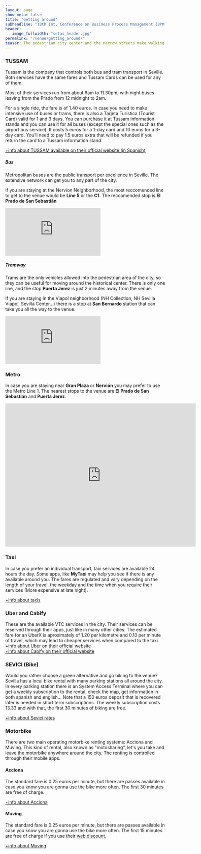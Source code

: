 ```yaml
---
layout: page
show_meta: false
title: "Getting around"
subheadline: "18th Int. Conference on Business Process Management (BPM 2020)"
header:
   image_fullwidth: "setas_header.jpg"
permalink: "/venue/getting_around/"
teaser: The pedestrian city center and the narrow streets make walking around the best option for transport in Seville. Nevertheless, many options exist in case you need to travel longer distances.
---
```


### TUSSAM
Tussam is the company that controls both bus and tram transport in Seville. Both services have the same fares and Tussam Cards can be used for any of them. 

Most of their services run from about 6am to 11.30pm, with night buses leaving from the Prado from 12 midnight to 2am.

For a single ride, the fare is of 1.40 euros. In case you need to make intensive use of buses or trams, there is also a Tarjeta Turistica (Tourist Card) valid for 1 and 3 days. You can purchase it at Tussam information stands and you can use it for all buses (except the special ones such as the airport bus service). It costs 5 euros for a 1-day card and 10 euros for a 3-day card. You’ll need to pay 1.5 euros extra that will be refunded if you return the card to a Tussam information stand.

<a href="http://www.tussam.es/" target="_blank"> +info about TUSSAM available on their official website (in Spanish)</a>

##### Bus
Metropolitan buses are the public transport per excellence in Seville. The extensive network can get you to any part of the city.

If you are staying at the Nervion Neighborhood, the most reccomended line to get to the venue would be **Line 5** or the **C1**. The reccomended stop is **El Prado de San Sebastián**

<div class="flex-video">
<iframe src="https://www.google.com/maps/embed?pb=!1m28!1m12!1m3!1d3170.368637690844!2d-5.991130384334232!3d37.38111349248237!2m3!1f0!2f0!3f0!3m2!1i1024!2i768!4f13.1!4m13!3e2!4m5!1s0xd126c21e0907c31%3A0x40582fc2a40ca91!2sPrado+de+San+Sebasti%C3%A1n%2C+41004+Sevilla!3m2!1d37.3806188!2d-5.987266399999999!4m5!1s0xd126c188191ba1f%3A0x51608436ed235ff1!2sReal+F%C3%A1brica+de+Tabacos+de+Sevilla!3m2!1d37.3812271!2d-5.9906226!5e0!3m2!1ses!2ses!4v1560502376971!5m2!1ses!2ses" frameborder="0" style="border:0" allowfullscreen></iframe>
</div>

##### Tramway
Trams are the only vehicles allowed into the pedestrian area of the city, so they can be useful for moving around the historical center. There is only one line, and the stop **Puerta Jerez** is just 2 minutes away from the venue.

If you are staying in the Viapol neighborhood (NH Collection, NH Sevilla Viapol, Sevilla Center...) there is a stop at **San Bernardo** station that can take you all the way to the venue.
<div class="flex-video">
<iframe src="https://www.google.com/maps/embed?pb=!1m18!1m12!1m3!1d2241.8578122193844!2d-5.979445813944903!3d37.37881700541597!2m3!1f0!2f0!3f0!3m2!1i1024!2i768!4f13.1!3m3!1m2!1s0xd126e9f20daf5a9%3A0x50d44f82165aba09!2sSan+Bernardo!5e0!3m2!1sen!2ses!4v1561552342326!5m2!1sen!2ses" frameborder="0" style="border:0" allowfullscreen></iframe>
</div>

### Metro
In case you are staying near **Gran Plaza** or **Nervión** you may prefer to use the Metro Line 1. The nearest stops to the venue are **El Prado de San Sebastián** and **Puerta Jerez**.

<div class="flex-video">
<iframe src="https://www.google.com/maps/embed?pb=!1m28!1m12!1m3!1d1585.174331164033!2d-5.995304505867339!3d37.381585981411774!2m3!1f0!2f0!3f0!3m2!1i1024!2i768!4f13.1!4m13!3e2!4m5!1s0xd126c178b6f8695%3A0xe10e6676479ae5df!2sPuerta+de+Jerez!3m2!1d37.381935999999996!2d-5.994122099999999!4m5!1s0xd126c188191ba1f%3A0x51608436ed235ff1!2sReal+F%C3%A1brica+de+Tabacos+de+Sevilla!3m2!1d37.3812271!2d-5.9906226!5e0!3m2!1ses!2ses!4v1560505532370!5m2!1ses!2ses" width="600" height="450" frameborder="0" style="border:0" allowfullscreen></iframe>
</div>

### Taxi
In case you prefer an individual transport, taxi services are available 24 hours the day. Some apps, like **MyTaxi** may help you see if there is any available around you. The fares are regulated and vary depending on the length of your travel, the weekday and the time when you require their services (More expensive at late night).

<a href="http://www.andalucia.com/cities/seville/gettingaround/taxi.htm" target="_blank"> +info about taxis </a>

### Uber and Cabify
These are the available VTC services in the city. Their services can be reserved through their apps, just like in many other cities. The estimated fare for an UberX is aproximately of 1.20 per kilometre and 0.10 per minute of travel, which may lead to cheaper services when compared to the taxi.
<br>
<a href="https://www.uber.com/es/en/price-estimate/" target="_blank"> +info about Uber on their official website</a>
<br>
<a href="https://cabify.com/en/spain/sevilla" target="_blank"> +info about Cabify on their official website</a>

### SEVICI (Bike)
Would you rather choose a green alternative and go biking to the venue?
Sevilla has a local bike rental with many parking stations all around the city. In every parking station there is an System Access Terminal where you can get a weekly subscription to the rental, check the map, get information in both spanish and english...
Note that a 150 euros deposit that is recovered later is needed in short term subscriptions. The weekly subscription costs 13.33 and  with that, the first 30 minutes of biking are free.

<a href="http://en.sevici.es/Subscriptions/Rental-Rates" target="_blank"> +info about Sevici rates</a>

### Motorbike 

There are two main operating motorbike renting systems: Acciona and Muving. This kind of rental, also known as "motosharing", let's you take and leave the motorbike anywhere around the city. The renting is controlled through their mobile apps.

#### Acciona
The standard fare is 0.25 euros per minute, but there are passes available in case you know you are gonna use the bike more often. The first 30 minutes are free of charge.

<a href="https://www.acciona-motosharing.com/en/seville/" target="_blank"> +info about Acciona </a>

#### Muving
The standard fare is 0.25 euros per minute, but there are passes available in case you know you are gonna use the bike more often. The first 15 minutes are free of charge if you use their <a href="https://muving.com/en" target="_blank">web discount.</a>

<a href="https://muving.com/en/prices-and-packs" target="_blank"> +info about Muving </a>
